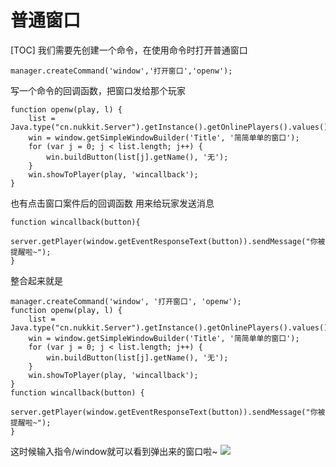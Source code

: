 # 普通窗口
[TOC]
我们需要先创建一个命令，在使用命令时打开普通窗口
~~~
manager.createCommand('window','打开窗口','openw');
~~~
写一个命令的回调函数，把窗口发给那个玩家
~~~
function openw(play, l) {
    list = Java.type("cn.nukkit.Server").getInstance().getOnlinePlayers().values().toArray();
    win = window.getSimpleWindowBuilder('Title', '简简单单的窗口');
    for (var j = 0; j < list.length; j++) {
        win.buildButton(list[j].getName(), '无');
    }
    win.showToPlayer(play, 'wincallback');
}
~~~
也有点击窗口案件后的回调函数
用来给玩家发送消息
~~~
function wincallback(button){
    server.getPlayer(window.getEventResponseText(button)).sendMessage("你被提醒啦~");
}
~~~
整合起来就是
~~~
manager.createCommand('window', '打开窗口', 'openw');
function openw(play, l) {
    list = Java.type("cn.nukkit.Server").getInstance().getOnlinePlayers().values().toArray();
    win = window.getSimpleWindowBuilder('Title', '简简单单的窗口');
    for (var j = 0; j < list.length; j++) {
        win.buildButton(list[j].getName(), '无');
    }
    win.showToPlayer(play, 'wincallback');
}
function wincallback(button) {
    server.getPlayer(window.getEventResponseText(button)).sendMessage("你被提醒啦~");
}
~~~
这时候输入指令/window就可以看到弹出来的窗口啦~
![](https://s1.ax1x.com/2020/04/14/JpB839.jpg)